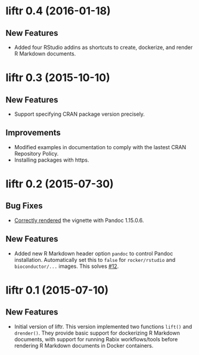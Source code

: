 # liftr 0.4 (2016-01-18)

## New Features

* Added four RStudio addins as shortcuts to create, dockerize, and render
  R Markdown documents.

# liftr 0.3 (2015-10-10)

## New Features

* Support specifying CRAN package version precisely.

## Improvements

* Modified examples in documentation to comply with the lastest CRAN Repository Policy.
* Installing packages with https.

# liftr 0.2 (2015-07-30)

## Bug Fixes

* [Correctly rendered](https://github.com/rstudio/rmarkdown/issues/470) the vignette with Pandoc 1.15.0.6.

## New Features

* Added new R Markdown header option `pandoc` to control Pandoc installation. Automatically set this to `false` for `rocker/rstudio` and `bioconductor/...` images. This solves [#12](https://github.com/road2stat/liftr/issues/12).

# liftr 0.1 (2015-07-10)

## New Features

* Initial version of liftr. This version implemented two functions `lift()` and `drender()`. They provide basic support for dockerizing R Markdown documents, with support for running Rabix workflows/tools before rendering R Markdown documents in Docker containers.
